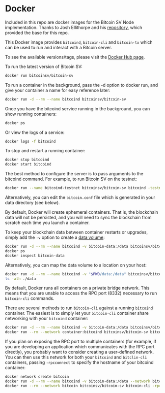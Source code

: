 # Docker

Included in this repo are docker images for the Bitcoin SV Node implementation. Thanks to Josh Ellithorpe and his [repository](https://github.com/zquestz/docker-bitcoin), which provided the base for this repo.

This Docker image provides `bitcoind`, `bitcoin-cli` and `bitcoin-tx` which can be used to run and interact with a Bitcoin server.

To see the available versions/tags, please visit the [Docker Hub page](https://hub.docker.com/r/bitcoinsv/bitcoin-sv).

To run the latest version of Bitcoin SV:

```bash
docker run bitcoinsv/bitcoin-sv
```

To run a container in the background, pass the -d option to docker run, and give your container a name for easy reference later:

```bash
docker run -d --rm --name bitcoind bitcoinsv/bitcoin-sv
```

Once you have the bitcoind service running in the background, you can show running containers:

```bash
docker ps
```

Or view the logs of a service:

```bash
docker logs -f bitcoind
```

To stop and restart a running container:

```bash
docker stop bitcoind
docker start bitcoind
```

The best method to configure the server is to pass arguments to the bitcoind command. For example, to run Bitcoin SV on the testnet:

```bash
docker run --name bitcoind-testnet bitcoinsv/bitcoin-sv bitcoind -testnet
```

Alternatively, you can edit the `bitcoin.conf` file which is generated in your data directory (see below).

By default, Docker will create ephemeral containers. That is, the blockchain data will not be persisted, and you will need to sync the blockchain from scratch each time you launch a container.

To keep your blockchain data between container restarts or upgrades, simply add the `-v` option to create a [data volume](https://docs.docker.com/storage/volumes/):

```bash
docker run -d --rm --name bitcoind -v bitcoin-data:/data bitcoinsv/bitcoin-sv
docker ps
docker inspect bitcoin-data
```

Alternatively, you can map the data volume to a location on your host:

```bash
docker run -d --rm --name bitcoind -v "$PWD/data:/data" bitcoinsv/bitcoin-sv
ls -alh ./data
```

By default, Docker runs all containers on a private bridge network. This means that you are unable to access the RPC port (8332) necessary to run `bitcoin-cli` commands.

There are several methods to run `bitcoin-cli` against a running `bitcoind` container. The easiest is to simply let your `bitcoin-cli` container share networking with your `bitcoind` container:

```bash
docker run -d --rm --name bitcoind -v bitcoin-data:/data bitcoinsv/bitcoin-sv
docker run --rm --network container:bitcoind bitcoinsv/bitcoin-sv bitcoin-cli getinfo
```

If you plan on exposing the RPC port to multiple containers (for example, if you are developing an application which communicates with the RPC port directly), you probably want to consider creating a user-defined network. You can then use this network for both your `bitcoind` and `bitclin-cli` containers, passing `-rpcconnect` to specify the hostname of your bitcoind container:

```bash
docker network create bitcoin
docker run -d --rm --name bitcoind -v bitcoin-data:/data --network bitcoin bitcoinsv/bitcoin-sv
docker run --rm --network bitcoin bitcoinsv/bitcoin-sv bitcoin-cli -rpcconnect=bitcoind getinfo
```
